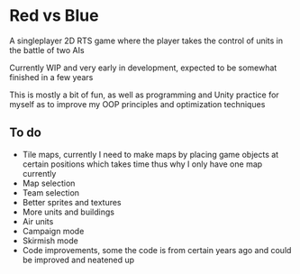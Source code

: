 # Red vs Blue
A singleplayer 2D RTS game where the player takes the control of units in the battle of two AIs

Currently WIP and very early in development, expected to be somewhat finished in a few years

This is mostly a bit of fun, as well as programming and Unity practice for myself as to improve my OOP principles and optimization techniques

## To do
- Tile maps, currently I need to make maps by placing game objects at certain positions which takes time thus why I only have one map currently
- Map selection
- Team selection
- Better sprites and textures
- More units and buildings
- Air units
- Campaign mode
- Skirmish mode
- Code improvements, some the code is from certain years ago and could be improved and neatened up
